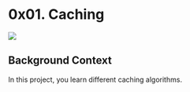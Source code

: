 # 0x01. Caching

![](https://d3lkc3n5th01x7.cloudfront.net/wp-content/uploads/2022/08/26014500/Implement-caching-layer-in-web3-products.png)

## Background Context

In this project, you learn different caching algorithms.
